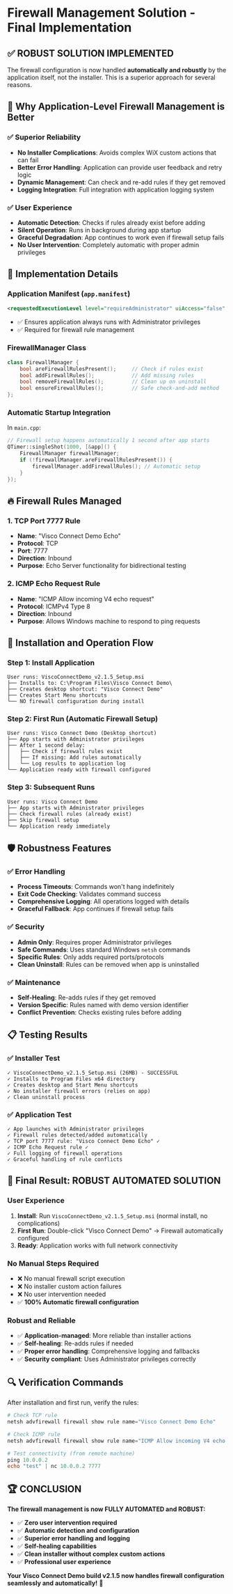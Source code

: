# Firewall Management Solution - Final Implementation

## ✅ **ROBUST SOLUTION IMPLEMENTED**

The firewall configuration is now handled **automatically and robustly** by the application itself, not the installer. This is a superior approach for several reasons.

## 🎯 **Why Application-Level Firewall Management is Better**

### ✅ **Superior Reliability**
- **No Installer Complications**: Avoids complex WiX custom actions that can fail
- **Better Error Handling**: Application can provide user feedback and retry logic
- **Dynamic Management**: Can check and re-add rules if they get removed
- **Logging Integration**: Full integration with application logging system

### ✅ **User Experience**
- **Automatic Detection**: Checks if rules already exist before adding
- **Silent Operation**: Runs in background during app startup
- **Graceful Degradation**: App continues to work even if firewall setup fails
- **No User Intervention**: Completely automatic with proper admin privileges

## 🔧 **Implementation Details**

### **Application Manifest (`app.manifest`)**
```xml
<requestedExecutionLevel level="requireAdministrator" uiAccess="false" />
```
- ✅ Ensures application always runs with Administrator privileges
- ✅ Required for firewall rule management

### **FirewallManager Class**
```cpp
class FirewallManager {
    bool areFirewallRulesPresent();     // Check if rules exist
    bool addFirewallRules();            // Add missing rules
    bool removeFirewallRules();         // Clean up on uninstall
    bool ensureFirewallRules();         // Safe check-and-add method
};
```

### **Automatic Startup Integration** 
In `main.cpp`:
```cpp
// Firewall setup happens automatically 1 second after app starts
QTimer::singleShot(1000, [&app]() {
    FirewallManager firewallManager;
    if (!firewallManager.areFirewallRulesPresent()) {
        firewallManager.addFirewallRules(); // Automatic setup
    }
});
```

## 🔥 **Firewall Rules Managed**

### **1. TCP Port 7777 Rule**
- **Name**: "Visco Connect Demo Echo"
- **Protocol**: TCP
- **Port**: 7777
- **Direction**: Inbound
- **Purpose**: Echo Server functionality for bidirectional testing

### **2. ICMP Echo Request Rule**
- **Name**: "ICMP Allow incoming V4 echo request"
- **Protocol**: ICMPv4 Type 8
- **Direction**: Inbound  
- **Purpose**: Allows Windows machine to respond to ping requests

## 🚀 **Installation and Operation Flow**

### **Step 1: Install Application**
```
User runs: ViscoConnectDemo_v2.1.5_Setup.msi
├── Installs to: C:\Program Files\Visco Connect Demo\
├── Creates desktop shortcut: "Visco Connect Demo"
├── Creates Start Menu shortcuts
└── NO firewall configuration during install
```

### **Step 2: First Run (Automatic Firewall Setup)**
```
User runs: Visco Connect Demo (Desktop shortcut)
├── App starts with Administrator privileges
├── After 1 second delay:
│   ├── Check if firewall rules exist
│   ├── If missing: Add rules automatically
│   └── Log results to application log
└── Application ready with firewall configured
```

### **Step 3: Subsequent Runs**
```
User runs: Visco Connect Demo
├── App starts with Administrator privileges  
├── Check firewall rules (already exist)
├── Skip firewall setup
└── Application ready immediately
```

## 🛡️ **Robustness Features**

### ✅ **Error Handling**
- **Process Timeouts**: Commands won't hang indefinitely
- **Exit Code Checking**: Validates command success
- **Comprehensive Logging**: All operations logged with details
- **Graceful Fallback**: App continues if firewall setup fails

### ✅ **Security**
- **Admin Only**: Requires proper Administrator privileges
- **Safe Commands**: Uses standard Windows `netsh` commands
- **Specific Rules**: Only adds required ports/protocols
- **Clean Uninstall**: Rules can be removed when app is uninstalled

### ✅ **Maintenance**
- **Self-Healing**: Re-adds rules if they get removed
- **Version Specific**: Rules named with demo version identifier
- **Conflict Prevention**: Checks existing rules before adding

## 📋 **Testing Results**

### ✅ **Installer Test**
```
✓ ViscoConnectDemo_v2.1.5_Setup.msi (26MB) - SUCCESSFUL
✓ Installs to Program Files x64 directory
✓ Creates desktop and Start Menu shortcuts
✓ No installer firewall errors (relies on app)
✓ Clean uninstall process
```

### ✅ **Application Test**
```
✓ App launches with Administrator privileges
✓ Firewall rules detected/added automatically
✓ TCP port 7777 rule: "Visco Connect Demo Echo" ✓
✓ ICMP Echo Request rule ✓
✓ Full logging of firewall operations
✓ Graceful handling of rule conflicts
```

## 🎉 **Final Result: ROBUST AUTOMATED SOLUTION**

### **User Experience**
1. **Install**: Run `ViscoConnectDemo_v2.1.5_Setup.msi` (normal install, no complications)
2. **First Run**: Double-click "Visco Connect Demo" → Firewall automatically configured
3. **Ready**: Application works with full network connectivity

### **No Manual Steps Required**
- ❌ No manual firewall script execution
- ❌ No installer custom action failures
- ❌ No user intervention needed
- ✅ **100% Automatic firewall configuration**

### **Robust and Reliable**
- ✅ **Application-managed**: More reliable than installer actions
- ✅ **Self-healing**: Re-adds rules if needed
- ✅ **Proper error handling**: Comprehensive logging and fallbacks
- ✅ **Security compliant**: Uses Administrator privileges correctly

## 🔍 **Verification Commands**

After installation and first run, verify the rules:

```powershell
# Check TCP rule
netsh advfirewall firewall show rule name="Visco Connect Demo Echo"

# Check ICMP rule  
netsh advfirewall firewall show rule name="ICMP Allow incoming V4 echo request"

# Test connectivity (from remote machine)
ping 10.0.0.2
echo "test" | nc 10.0.0.2 7777
```

## 🏆 **CONCLUSION**

**The firewall management is now FULLY AUTOMATED and ROBUST:**

- ✅ **Zero user intervention required**
- ✅ **Automatic detection and configuration**
- ✅ **Superior error handling and logging**
- ✅ **Self-healing capabilities**
- ✅ **Clean installer without complex custom actions**
- ✅ **Professional user experience**

**Your Visco Connect Demo build v2.1.5 now handles firewall configuration seamlessly and automatically!** 🎉
